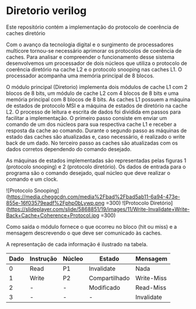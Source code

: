 # Diretorio verilog
Este repositório contém a implementação do protocolo de coerência de caches diretório

Com o avanço da tecnologia digital e o surgimento de processadores multicore tornou-se necessário aprimorar os protocolos de coerência de caches. Para analisar e compreender o funcionamento desse sistema desenvolvemos um processador de dois núcleos que utiliza o protocolo de coerência diretório na cache L2 e o protocolo snooping nas caches L1. O processador acompanha uma memória principal de 8 blocos.

O módulo principal (Diretorio) implementa dois módulos de cache L1 com 2 blocos de 8 bits, um módulo de cache L2 com 4 blocos de 8 bits e uma memória principal com 8 blocos de 8 bits. As caches L1 possuem a máquina de estados de protocolo MSI e a máquina de estados de diretório na cache L2. O processo de leitura e escrita de dados foi dividida em passos para facilitar a implementação. O primeiro passo consiste em enviar um comando de um dos núcleos para sua respectiva cache L1 e receber a resposta da cache ao comando. Durante o segundo passo as máquinas de estado das caches são atualizadas e, caso necessário, é realizado o write back de um dado. No terceiro passo as caches são atualizadas com os dados corretos dependendo do comando desejado.  

As máquinas de estados implementadas são representadas pelas figuras 1 (protocolo snooping) e 2 (protocolo diretório). Os dados de entrada para o programa são o comando desejado, qual núcleo que deve realizar o comando e um clock.

![Protocolo Snooping](https://media.cheggcdn.com/media%2Fbad%2Fbad5ab11-6a94-473e-855e-16f03579eadf%2Fphp0bLywp.png =300)
![Protocolo Diretório](https://slideplayer.com/slide/5868851/19/images/11/Write-Invalidate+Write-Back+Cache+Coherence+Protocol.jpg =300)

Como saída o módulo fornece o que ocorreu no bloco (hit ou miss) e a mensagem descrevendo o que deve ser comunicado às caches.

A representação de cada informação é ilustrado na tabela.

| Dado | Instrução | Núcleo | Estado        | Mensagem    |
|------|-----------|--------|---------------|-------------|
| 0    | Read      | P1     | Invalidate    | Nada        |
| 1    | Write     | P2     | Compartilhado | Write\-Miss |
| 2    | \-        | \-     | Modificado    | Read\-Miss  |
| 3    | \-        | \-     | \-            | Invalidate  |

